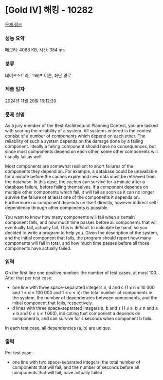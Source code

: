 # [Gold IV] 해킹 - 10282 

[문제 링크](https://www.acmicpc.net/problem/10282) 

### 성능 요약

메모리: 4068 KB, 시간: 384 ms

### 분류

데이크스트라, 그래프 이론, 최단 경로

### 제출 일자

2024년 11월 20일 16:12:30

### 문제 설명

<p>As a jury member of the Best Architectural Planning Contest, you are tasked with scoring the reliability of a system. All systems entered in the contest consist of a number of components which depend on each other. The reliability of such a system depends on the damage done by a failing component. Ideally a failing component should have no consequences, but since most components depend on each other, some other components will usually fail as well.</p>

<p>Most components are somewhat resilient to short failures of the components they depend on. For example, a database could be unavailable for a minute before the caches expire and new data must be retrieved from the database. In this case, the caches can survive for a minute after a database failure, before failing themselves. If a component depends on multiple other components which fail, it will fail as soon as it can no longer survive the failure of at least one of the components it depends on. Furthermore no component depends on itself directly, however indirect self-dependency through other components is possible.</p>

<p>You want to know how many components will fail when a certain component fails, and how much time passes before all components that will eventually fail, actually fail. This is difficult to calculate by hand, so you decided to write a program to help you. Given the description of the system, and the initial component that fails, the program should report how many components will fail in total, and how much time passes before all those components have actually failed.</p>

### 입력 

 <p>On the first line one positive number: the number of test cases, at most 100. After that per test case:</p>

<ul>
	<li>one line with three space-separated integers n, d and c (1 ≤ n ≤ 10 000 and 1 ≤ d ≤ 100 000 and 1 ≤ c ≤ n): the total number of components in the system, the number of dependencies between components, and the initial component that fails, respectively.</li>
	<li>d lines with three space-separated integers a, b and s (1 ≤ a, b ≤ n and a ≠ b and 0 ≤ s ≤ 1 000), indicating that component a depends on component b, and can survive for s seconds when component b fails.</li>
</ul>

<p>In each test case, all dependencies (a, b) are unique.</p>

### 출력 

 <p>Per test case:</p>

<ul>
	<li>one line with two space-separated integers: the total number of components that will fail, and the number of seconds before all components that will fail, have actually failed.</li>
</ul>

